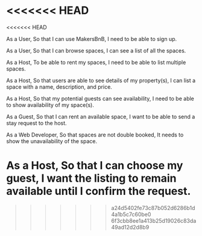 <<<<<<< HEAD
=======
<<<<<<< HEAD

As a User, 
So that I can use MakersBnB, 
I need to be able to sign up.

As a User, 
So that I can browse spaces, 
I can see a list of all the spaces.

As a Host, 
To be able to rent my spaces, 
I need to be able to list multiple spaces.

As a Host, 
So that users are able to see details of my property(s), 
I can list a space with a name, description, and price.

As a Host, 
So that my potential guests can see availability, 
I need to be able to show availability of my space(s).

As a Guest, 
So that I can rent an available space, 
I want to be able to send a stay request to the host.

As a Web Developer, 
So that spaces are not double booked, 
It needs to show the unavailability of the space.

As a Host, 
So that I can choose my guest, 
I want the listing to remain available until I confirm the request.
=======
>>>>>>> a24d5402fe73c87b052d6286b1d4a1b5c7c60be0
>>>>>>> 6f3cbb8ee1a413b25d19026c83da49ad12d2d8b9
